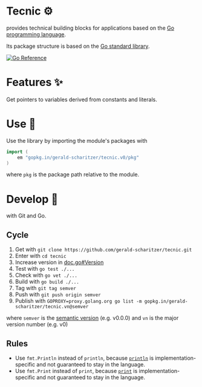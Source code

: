 # Tecnic ⚙️

provides technical building blocks for applications based on the [Go programming language](https://go.dev/).

Its package structure is based on the [Go standard library](https://pkg.go.dev/std).

[![Go Reference](https://pkg.go.dev/badge/gopkg.in/gerald-scharitzer/tecnic.v0.svg)](https://pkg.go.dev/gopkg.in/gerald-scharitzer/tecnic.v0)

# Features ✨

Get pointers to variables derived from constants and literals.

# Use 🔌

Use the library by importing the module's packages with

```go
import (
    em "gopkg.in/gerald-scharitzer/tecnic.v0/pkg"
)
```

where `pkg` is the package path relative to the module.

# Develop 🚀

with Git and Go.

## Cycle

1. Get with `git clone https://github.com/gerald-scharitzer/tecnic.git`
2. Enter with `cd tecnic`
3. Increase version in [doc.go#Version](doc.go#Version)
4. Test with `go test ./...`
5. Check with `go vet ./...`
6. Build with `go build ./...`
7. Tag with `git tag semver`
8. Push with `git push origin semver`
9. Publish with `GOPROXY=proxy.golang.org go list -m gopkg.in/gerald-scharitzer/tecnic.vn@semver`

where `semver` is the [semantic version](https://semver.org/spec/v2.0.0.html) (e.g. v0.0.0)
and `vn` is the major version number (e.g. v0)

## Rules

- Use `fmt.Println` instead of `println`, because [`println`](https://pkg.go.dev/builtin@go1.21.6#println)
is implementation-specific and not guaranteed to stay in the language.
- Use `fmt.Print` instead of `print`, because [`print`](https://pkg.go.dev/builtin@go1.21.6#print)
is implementation-specific and not guaranteed to stay in the language.
